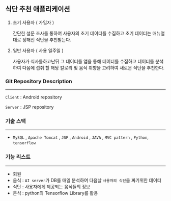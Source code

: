 ## 식단 추천 애플리케이션

1. 초기 사용자 ( 가입자 )

   간단한 설문 조사를 통하여 사용자의 초기 데이터를 수집하고 초기 데이터는 매뉴얼대로 정해진 식단을 추천받는다.

2. 일반 사용자 ( 사용 일주일 )

   사용자가 식사를하고난뒤 그 데이터를 앱을 통해 데이터를 수집하고 데이터를 분석하여 다음에 섭취 할 해당 칼로리 및 음식 취향을 고려하여 새로운 식단을 추천한다.

### Git Repository Description

------

`Client` : Android repository

`Server` : JSP repository

### 기술 스택

------

- `MySQL` , `Apache Tomcat` , `JSP` , `Android` , `JAVA` , `MVC pattern` , `Python`, `tensorflow`

### 기능 리스트

------

- 회원
- 음식 : `AI server`가 DB를 매일 분석하여 다음날 `사용자의 식단`을 짜기위한 데이터
- 식단 : 사용자에게 제공되는 음식들의 정보
- 분석 : python의 Tensorflow Library를 활용